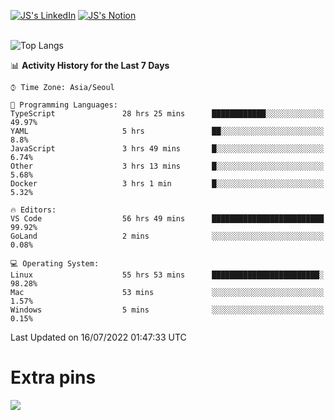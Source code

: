 
[![JS's LinkedIn](https://img.shields.io/badge/LinkedIn-blue?style=for-the-badge&logo=linkedin)](https://www.linkedin.com/in/jaeseung-lee-5a2a32139/) 
[![JS's Notion](https://img.shields.io/badge/Notion-black?style=for-the-badge&logo=notion)](https://bit.ly/ljswiki1) <br><br>
<!-- ![JS's GitHub stats](https://github-readme-stats-lemon-five.vercel.app/api?username=tkxkd0159&hide=contribs,prs,stars,issues&show_icons=true&theme=react&include_all_commits=true)   -->
![Top Langs](https://github-readme-stats-lemon-five.vercel.app/api/top-langs/?username=tkxkd0159&layout=compact&hide=jupyter%20notebook,scss,html,css&langs_count=10)  


<!--START_SECTION:waka-->
📊 **Activity History for the Last 7 Days** 

```text
⌚︎ Time Zone: Asia/Seoul

💬 Programming Languages: 
TypeScript               28 hrs 25 mins      ████████████░░░░░░░░░░░░░   49.97% 
YAML                     5 hrs               ██░░░░░░░░░░░░░░░░░░░░░░░   8.8% 
JavaScript               3 hrs 49 mins       █░░░░░░░░░░░░░░░░░░░░░░░░   6.74% 
Other                    3 hrs 13 mins       █░░░░░░░░░░░░░░░░░░░░░░░░   5.68% 
Docker                   3 hrs 1 min         █░░░░░░░░░░░░░░░░░░░░░░░░   5.32%

🔥 Editors: 
VS Code                  56 hrs 49 mins      █████████████████████████   99.92% 
GoLand                   2 mins              ░░░░░░░░░░░░░░░░░░░░░░░░░   0.08%

💻 Operating System: 
Linux                    55 hrs 53 mins      ████████████████████████░   98.28% 
Mac                      53 mins             ░░░░░░░░░░░░░░░░░░░░░░░░░   1.57% 
Windows                  5 mins              ░░░░░░░░░░░░░░░░░░░░░░░░░   0.15%

```


 Last Updated on 16/07/2022 01:47:33 UTC
<!--END_SECTION:waka-->

# Extra pins
<!-- <a href="https://github.com/tkxkd0159/go-chain">
  <img align="center" src="https://github-readme-stats-lemon-five.vercel.app/api/pin/?username=tkxkd0159&repo=go-chain&theme=react" />
</a> -->
<a href="https://github.com/tkxkd0159/dsalgo">
  <img align="center" src="https://github-readme-stats-lemon-five.vercel.app/api/pin/?username=tkxkd0159&repo=dsalgo&theme=react" />
</a>

<!---
- 🔭 I’m currently working on ...
- 🌱 I’m currently learning blockchain and distributed network
- 👯 I’m looking to collaborate on ...
- 🤔 I’m looking for help with ...
- 💬 Ask me about ...
- 📫 How to reach me: ...
- 😄 Pronouns: ...
- ⚡ Fun fact: ...
-->

